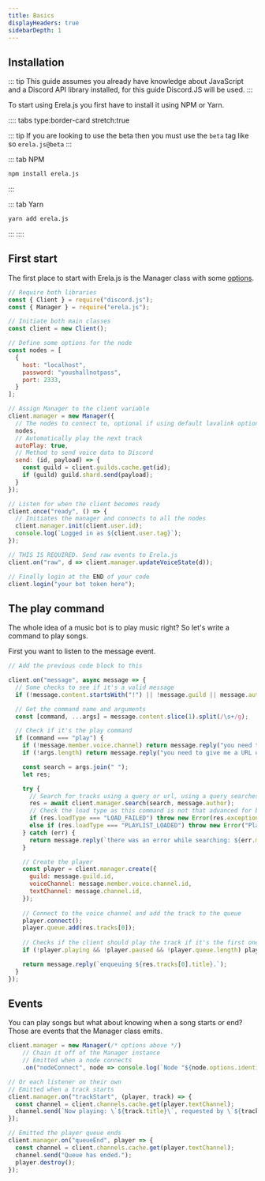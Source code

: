 ```yaml
---
title: Basics
displayHeaders: true
sidebarDepth: 1
---
```


## Installation

::: tip
This guide assumes you already have knowledge about JavaScript and a Discord API library installed, for this guide Discord.JS will be used.
:::

To start using Erela.js you first have to install it using NPM or Yarn.

:::: tabs type:border-card stretch:true

<!-- remove later on -->
::: tip
If you are looking to use the beta then you must use the `beta` tag like so `erela.js@beta`
:::

::: tab NPM
```bash
npm install erela.js
```
:::

::: tab Yarn
```bash
yarn add erela.js
```
:::
::::

## First start

The first place to start with Erela.js is the Manager class with some [options](https://projects.solaris.codes/erelajs-rewrite/docs/typedefs/ManagerOptions.html).

```javascript
// Require both libraries
const { Client } = require("discord.js");
const { Manager } = require("erela.js");

// Initiate both main classes
const client = new Client();

// Define some options for the node
const nodes = [
  {
    host: "localhost",
    password: "youshallnotpass",
    port: 2333,
  }
];

// Assign Manager to the client variable
client.manager = new Manager({
  // The nodes to connect to, optional if using default lavalink options
  nodes,
  // Automatically play the next track
  autoPlay: true,
  // Method to send voice data to Discord
  send: (id, payload) => {
    const guild = client.guilds.cache.get(id);
    if (guild) guild.shard.send(payload);
  }
});

// Listen for when the client becomes ready
client.once("ready", () => {
  // Initiates the manager and connects to all the nodes
  client.manager.init(client.user.id);
  console.log(`Logged in as ${client.user.tag}`);
});

// THIS IS REQUIRED. Send raw events to Erela.js
client.on("raw", d => client.manager.updateVoiceState(d));

// Finally login at the END of your code
client.login("your bot token here");
```

## The play command

The whole idea of a music bot is to play music right? So let's write a command to play songs.

First you want to listen to the message event.

```javascript
// Add the previous code block to this

client.on("message", async message => {
  // Some checks to see if it's a valid message
  if (!message.content.startsWith("!") || !message.guild || message.author.bot) return;

  // Get the command name and arguments
  const [command, ...args] = message.content.slice(1).split(/\s+/g);

  // Check if it's the play command
  if (command === "play") {
    if (!message.member.voice.channel) return message.reply("you need to join a voice channel.");
    if (!args.length) return message.reply("you need to give me a URL or a search term.");

    const search = args.join(" ");
    let res;

    try {
      // Search for tracks using a query or url, using a query searches youtube automatically and the track requester
      res = await client.manager.search(search, message.author);
      // Check the load type as this command is not that advanced for basics
      if (res.loadType === "LOAD_FAILED") throw new Error(res.exception.message);
      else if (res.loadType === "PLAYLIST_LOADED") throw new Error("Playlists are not supported with this command.");
    } catch (err) {
      return message.reply(`there was an error while searching: ${err.message}`);
    }

    // Create the player 
    const player = client.manager.create({
      guild: message.guild.id,
      voiceChannel: message.member.voice.channel.id,
      textChannel: message.channel.id,
    });
  
    // Connect to the voice channel and add the track to the queue
    player.connect();
    player.queue.add(res.tracks[0]);
  
    // Checks if the client should play the track if it's the first one added
    if (!player.playing && !player.paused && !player.queue.length) player.play()

    return message.reply(`enqueuing ${res.tracks[0].title}.`);
  }
});
```

## Events

You can play songs but what about knowing when a song starts or end? Those are events that the Manager class emits.

```javascript
client.manager = new Manager(/* options above */)
    // Chain it off of the Manager instance
    // Emitted when a node connects
    .on("nodeConnect", node => console.log(`Node "${node.options.identifier}" connected.`));

// Or each listener on their own
// Emitted when a track starts
client.manager.on("trackStart", (player, track) => {
  const channel = client.channels.cache.get(player.textChannel);
  channel.send(`Now playing: \`${track.title}\`, requested by \`${track.requester.tag}\`.`);
});

// Emitted the player queue ends
client.manager.on("queueEnd", player => {
  const channel = client.channels.cache.get(player.textChannel);
  channel.send("Queue has ended.");
  player.destroy();
});
```
